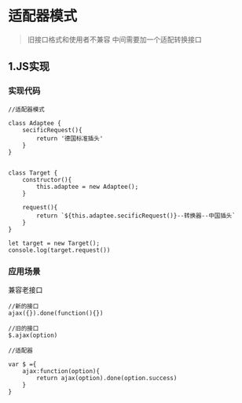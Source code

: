 # 适配器模式

> 旧接口格式和使用者不兼容
> 中间需要加一个适配转换接口

## 1.JS实现
### 实现代码

```
//适配器模式

class Adaptee {
    secificRequest(){
        return '德国标准插头'
    }
}


class Target {
    constructor(){
        this.adaptee = new Adaptee();
    }

    request(){
        return `${this.adaptee.secificRequest()}--转换器--中国插头`
    }
}

let target = new Target();
console.log(target.request())
```

### 应用场景
兼容老接口
```
//新的接口
ajax({}).done(function(){})

//旧的接口
$.ajax(option)

//适配器

var $ ={
    ajax:function(option){
        return ajax(option).done(option.success)
    }
} 
```